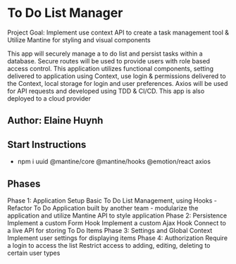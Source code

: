 # To Do List Manager

  Project Goal: Implement use context API to create a task management tool & Utilize Mantine for styling and visual components

  This app will securely manage a to do list and persist tasks within a database. Secure routes will be used to provide users with role based access control. This application utilizes functional components, setting delivered to application using Context, use login & permissions delivered to the Context, local storage for login and user preferences. Axios will be used for API requests and developed using TDD & CI/CD. This app is also deployed to a cloud provider

## Author: Elaine Huynh

## Start Instructions
  - npm i uuid @mantine/core @mantine/hooks @emotion/react axios

## Phases

  Phase 1: Application Setup
    Basic To Do List Management, using Hooks
    - Refactor To Do Application built by another team
      - modularize the application and utilize Mantine API to style application
  Phase 2: Persistence
    Implement a custom Form Hook
    Implement a custom Ajax Hook
    Connect to a live API for storing To Do Items
  Phase 3: Settings and Global Context
    Implement user settings for displaying items
  Phase 4: Authorization
    Require a login to access the list
    Restrict access to adding, editing, deleting to certain user types

